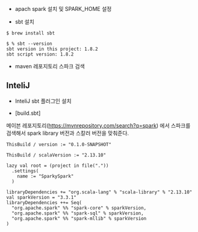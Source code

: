 * apach spark 설치 및 SPARK_HOME 설정

* sbt 설치

```
$ brew install sbt

$ % sbt --version
sbt version in this project: 1.8.2
sbt script version: 1.8.2
```



* maven 레포지토리 스파크 검색




## InteliJ ##

* InteliJ sbt 플러그인 설치 


* [build.sbt]

메이븐 레포지토리(https://mvnrepository.com/search?q=spark) 에서 스파크를 검색해서 spark library 버전과 스칼러 버전을 맞춰준다.
```
ThisBuild / version := "0.1.0-SNAPSHOT"

ThisBuild / scalaVersion := "2.13.10"

lazy val root = (project in file("."))
  .settings(
    name := "SparkySpark"
  )

libraryDependencies += "org.scala-lang" % "scala-library" % "2.13.10"
val sparkVersion = "3.3.1"
libraryDependencies ++= Seq(
  "org.apache.spark" %% "spark-core" % sparkVersion,
  "org.apache.spark" %% "spark-sql" % sparkVersion,
  "org.apache.spark" %% "spark-mllib" % sparkVersion
)
```
